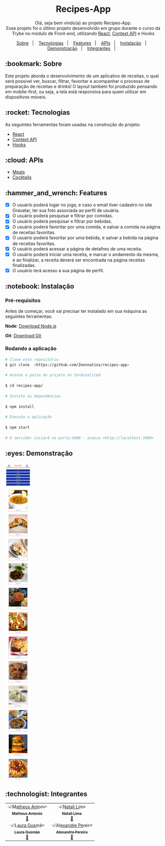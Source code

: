 <h1 align="center">Recipes-App</h1>

<p align="center">Olá, seja bem vindo(a) ao projeto Recipes-App. <br>
Esse projeto foi o último projeto desenvolvido em grupo durante o curso da Trybe no módulo de Front-end, utilizando
 <a href="https://pt-br.reactjs.org/"> React</a>, <a href="https://pt-br.reactjs.org/docs/context.html">Context API</a> e Hooks <a href="https://pt-br.reactjs.org/docs/hooks-intro.html"></a></p>
 
 <p align="center">
  <a href="#bookmark-sobre">Sobre</a>&nbsp;&nbsp;&nbsp;|&nbsp;&nbsp;&nbsp;
  <a href="#rocket-tecnologias">Tecnologias</a>&nbsp;&nbsp;&nbsp;|&nbsp;&nbsp;&nbsp;
  <a href="#hammer_and_wrench-features">Features</a>&nbsp;&nbsp;&nbsp;|&nbsp;&nbsp;&nbsp;
  <a href="#cloud-apis">APIs</a>&nbsp;&nbsp;&nbsp;|&nbsp;&nbsp;&nbsp;
  <a href="#notebook-instalação">Instalação</a>&nbsp;&nbsp;&nbsp;|&nbsp;&nbsp;&nbsp;
  <a href="#eyes-demonstração">Demonstração</a>&nbsp;&nbsp;&nbsp;|&nbsp;&nbsp;&nbsp;
  <a href="#technologist-integrantes">Integrantes</a>&nbsp;&nbsp;&nbsp;|&nbsp;&nbsp;&nbsp;
</p>

<h2>:bookmark: Sobre</h2>
<p>
Este projeto aborda o desenvolvimento de um aplicativo de receitas, o qual será possível ver, buscar, filtrar, favoritar e acompanhar o processo de preparação de receitas e drinks! O layout também foi produzido pensando em mobile-first, ou seja, a tela está responsiva para quem utilizar em dispositivos móveis.
</p>

<h2>:rocket: Tecnologias</h2>
 
 As seguintes ferramentas foram usadas na construção do projeto:
 
-  [React](https://pt-br.reactjs.org/)
-  [Context API](https://pt-br.reactjs.org/docs/context.html)
-  [Hooks](https://pt-br.reactjs.org/docs/hooks-intro.html)

<h2>:cloud: APIs</h2>

- [Meals](https://www.themealdb.com/api.php)
- [Cocktails](https://www.thecocktaildb.com/api.php)

<h2>:hammer_and_wrench: Features</h2>

- [x] O usuário poderá logar no joga, e caso o email tiver cadastro no site Gravatar, ter sua foto associada ao perfil de usuária.
- [x] O usuário poderá pesquisar e filtrar por comidas.
- [x] O usuário poderá pesquisar e filtrar por bebidas.
- [x] O usuário poderá favoritar por uma comida, e salvar a comida na página de receitas favoritas.
- [x] O usuário poderá favoritar por uma bebida, e salvar a bebida na página de receitas favoritas.
- [x] O usuário poderá acessar a página de detalhes de uma receita.
- [x] O usuário poderá iniciar uma receita, e marcar o andamento da mesma, e ao finalizar, a receita deverá ser encontrada na página receitas finalizadas.
- [x] O usuário terá acesso a sua página de perfil.

<h2>:notebook: Instalação</h2>
<h3>Pré-requisitos</h3>

Antes de começar, você vai precisar ter instalado em sua máquina as seguintes ferramentas:

**Node**: [Download Node.js](https://nodejs.org/en/download/)

**Git**: [Download Git](https://git-scm.com/downloads)

 <h3>Rodando a aplicação</h3>
 
 ```bash
 # Clone este repositório
$ git clone  <https://github.com/Zeonnatios/recipes-app>

# Acesse a pasta do projeto no terminal/cmd

$ cd recipes-app/

# Instale as dependências

$ npm install

# Execute a aplicação

$ npm start

# O servidor inciará na porta:3000 - acesse <http://localhost:3000>

```
 <h2>:eyes: Demonstração</h2>


<img src="recipes-app-meals.png" />


<h2>:technologist: Integrantes</h2>

<table>
  <tr>
    <td align="center"><a href="https://github.com/Zeonnatios">
      <img src="https://avatars.githubusercontent.com/u/38297929?v=4" width="125px;" style="border-radius:50%" alt="Matheus Antonio"/>
      <br /><sub><b>Matheus Antonio</b></sub></a><br /><a href="https://github.com/Zeonnatios" title="GitHub Matheus Antonio">🚀</a>
    </td>
    <td align="center"><a href="https://github.com/heyynat">
      <img src="https://avatars.githubusercontent.com/u/54861311?v=4" width="125px;" style="border-radius:50%" alt="Natali Lima"/>
      <br /><sub><b>Natali Lima</b></sub></a><br /><a href="https://github.com/heyynat" title="GitHub Natali Lima">🚀</a>
    </td>
   </tr>
   <tr>
    <td align="center"><a href="https://github.com/LauraGusmao">
      <img src="https://avatars.githubusercontent.com/u/80552120?v=4" width="125px;" style="border-radius:50%" alt="Laura Gusmão"/>
      <br /><sub><b>Laura Gusmão</b></sub></a><br /><a href="https://github.com/LauraGusmao" title="GitHub Laura Gusmão">🚀</a>
    </td>
    <td align="center"><a href="https://github.com/Naitwa-Alexandre">
      <img src="https://avatars.githubusercontent.com/u/78481908?v=4" width="125px;" style="border-radius:50%" alt="Alexandre Pereira"/>
      <br /><sub><b>Alexandre Pereira</b></sub></a><br /><a href="https://github.com/Naitwa-Alexandre" title="GitHub Alexandre pereira">🚀</a>
    </td>

   </tr>

</table>
